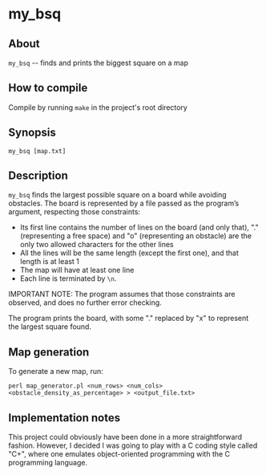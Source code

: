 # my_bsq

## About

`my_bsq` -- finds and prints the biggest square on a map

## How to compile

Compile by running `make` in the project's root directory

## Synopsis

`my_bsq [map.txt]`

## Description

`my_bsq` finds the largest possible square on a board while avoiding obstacles. The board is represented by a file passed as the program’s argument, respecting those constraints:

- Its first line contains the number of lines on the board (and only that), "." (representing a free space) and "o" (representing an obstacle) are the only two allowed characters for the other lines
- All the lines will be the same length (except the first one), and that length is at least 1
- The map will have at least one line
- Each line is terminated by `\n`.

IMPORTANT NOTE: The program assumes that those constraints are observed, and does no further error checking. 

The program prints the board, with some "." replaced by "x" to represent the largest square found.

## Map generation

To generate a new map, run:

`perl map_generator.pl <num_rows> <num_cols> <obstacle_density_as_percentage> > <output_file.txt>`

## Implementation notes

This project could obviously have been done in a more straightforward fashion. However, I decided I was going to play with a C coding style called "C+", where one emulates object-oriented programming with the C programming language.